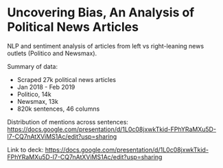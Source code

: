 # Uncovering Bias, An Analysis of Political News Articles 
NLP and sentiment analysis of articles from left vs right-leaning news outlets (Politico and Newsmax).

Summary of data:

- Scraped 27k political news articles
- Jan 2018 - Feb 2019
- Politico, 14k
- Newsmax, 13k
- 820k sentences, 46 columns

Distribution of mentions across sentences: https://docs.google.com/presentation/d/1L0c08jxwkTkid-FPhYRaMXu5D-l7-CQ7nAtXViMS1Ac/edit?usp=sharing

Link to deck: https://docs.google.com/presentation/d/1L0c08jxwkTkid-FPhYRaMXu5D-l7-CQ7nAtXViMS1Ac/edit?usp=sharing
